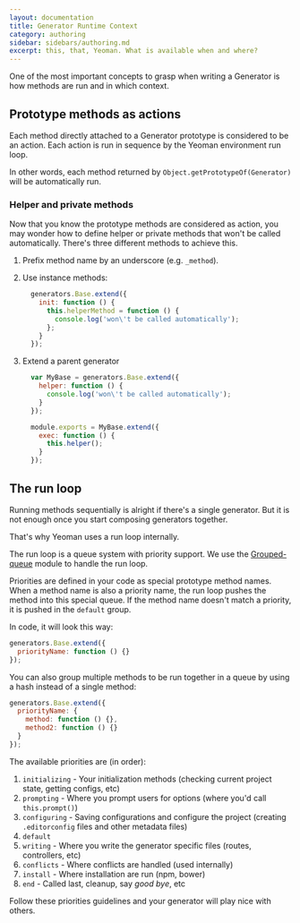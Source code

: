 ```yaml
---
layout: documentation
title: Generator Runtime Context
category: authoring
sidebar: sidebars/authoring.md
excerpt: this, that, Yeoman. What is available when and where?
---
```


One of the most important concepts to grasp when writing a Generator is how methods are run and in which context.

## Prototype methods as actions

Each method directly attached to a Generator prototype is considered to be an action. Each action is run in sequence by the Yeoman environment run loop.

In other words, each method returned by `Object.getPrototypeOf(Generator)` will be automatically run.

### Helper and private methods

Now that you know the prototype methods are considered as action, you may wonder how to define helper or private methods that won't be called automatically. There's three different methods to achieve this.

1. Prefix method name by an underscore (e.g. `_method`).
2. Use instance methods:

    ```js
      generators.Base.extend({
        init: function () {
          this.helperMethod = function () {
            console.log('won\'t be called automatically');
          };
        }
      });
    ```

3. Extend a parent generator

    ```js
      var MyBase = generators.Base.extend({
        helper: function () {
          console.log('won\'t be called automatically');
        }
      });

      module.exports = MyBase.extend({
        exec: function () {
          this.helper();
        }
      });
    ```

## The run loop

Running methods sequentially is alright if there's a single generator. But it is not enough once you start composing generators together.

That's why Yeoman uses a run loop internally.

The run loop is a queue system with priority support. We use the [Grouped-queue](https://github.com/SBoudrias/grouped-queue) module to handle the run loop.

Priorities are defined in your code as special prototype method names. When a method name is also a priority name, the run loop pushes the method into this special queue. If the method name doesn't match a priority, it is pushed in the `default` group.

In code, it will look this way:

```js
generators.Base.extend({
  priorityName: function () {}
});
```

You can also group multiple methods to be run together in a queue by using a hash instead of a single method:

```js
generators.Base.extend({
  priorityName: {
    method: function () {},
    method2: function () {}
  }
});
```

The available priorities are (in order):

1. `initializing` - Your initialization methods (checking current project state, getting configs, etc)
2. `prompting` - Where you prompt users for options (where you'd call `this.prompt()`)
3. `configuring` - Saving configurations and configure the project (creating `.editorconfig` files and other metadata files)
4. `default`
5. `writing` - Where you write the generator specific files (routes, controllers, etc)
6. `conflicts` - Where conflicts are handled (used internally)
7. `install` - Where installation are run (npm, bower)
8. `end` - Called last, cleanup, say _good bye_, etc

Follow these priorities guidelines and your generator will play nice with others.
